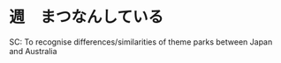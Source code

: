 # 週　まつなんしている
SC:  To recognise differences/similarities of theme parks between Japan and Australia


